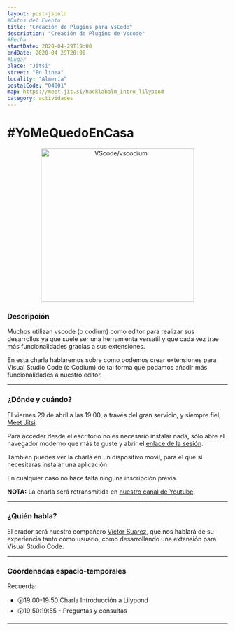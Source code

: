 ```yaml
---
layout: post-jsonld
#Datos del Evento
title: "Creación de Plugins para VsCode"
description: "Creación de Plugins de Vscode"
#Fecha
startDate: 2020-04-29T19:00
endDate: 2020-04-29T20:00
#Lugar
place: "Jitsi"
street: "En línea"
locality: "Almería"
postalCode: "04001"
map: https://meet.jit.si/hacklabalm_intro_lilypond
category: actividades
---
```


# #YoMeQuedoEnCasa

<p align="center">
  <img 
    src="https://res.cloudinary.com/practicaldev/image/fetch/s--LiYXrus5--/c_limit%2Cf_auto%2Cfl_progressive%2Cq_auto%2Cw_880/https://code4coders.files.wordpress.com/2019/05/008ce-1cn_xbd307e3lobhk511qqg.png%3Fw%3D700%26zoom%3D2%2522%2520Logo%2520Title%2520Text%25201%2522" 
    alt="VScode/vscodium" width="350px"/>
</p>

### Descripción

Muchos utilizan vscode (o codium) como editor para realizar sus desarrollos ya que suele ser una herramienta versatil y que cada vez trae más funcionalidades gracias a sus extensiones.

En esta charla hablaremos sobre como podemos crear extensiones para Visual Studio Code (o Codium) de tal forma que podamos añadir más funcionalidades a nuestro editor.

---

### ¿Dónde y cuándo?

El viernes 29 de abril a las 19:00, a través del gran servicio, y siempre fiel, [Meet Jitsi](https://meet.jit.si).

Para acceder desde el escritorio no es necesario instalar nada, sólo abre el navegador moderno que más te guste y abrir el [enlace de la sesión](https://meet.jit.si/hacklabalm_intro_lilypond).

También puedes ver la charla en un dispositivo móvil, para el que sí necesitarás instalar una aplicación.

En cualquier caso no hace falta ninguna inscripción previa.

**NOTA:** La charla será retransmitida en [nuestro canal de Youtube](https://www.youtube.com/c/hacklabalmerianet).

---

### ¿Quién habla?

El orador será nuestro compañero [Victor Suarez](https://twitter.com/zerasul), que nos hablará de su experiencia tanto como usuario, como desarrollando una extensión para Visual Studio Code.

---

### Coordenadas espacio-temporales

Recuerda:

- 🕡19:00-19:50 Charla Introducción a Lilypond
- 🕢19:50:19:55 - Preguntas y consultas

---


